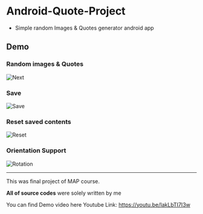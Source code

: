 # Android-Quote-Project

- Simple random Images & Quotes generator android app

## Demo

### Random images & Quotes
![Next](https://user-images.githubusercontent.com/67274475/172070645-234e14e1-2f6b-4b8b-8af7-fda8e61942c1.gif)

### Save
![Save](https://user-images.githubusercontent.com/67274475/172070792-fa0b1c59-58a7-4782-a69e-e969893b8c75.gif)

### Reset saved contents
![Reset](https://user-images.githubusercontent.com/67274475/172070863-eb16ed22-3453-48e2-88ba-4fcf5911d2f3.gif)

### Orientation Support
![Rotation](https://user-images.githubusercontent.com/67274475/172070878-7936691a-4f51-47c9-a9aa-0ec3dbf4e352.gif)

---

This was final project of MAP course.

**All of source codes** were solely written by me

You can find Demo video here
Youtube Link: https://youtu.be/IakLbTI7I3w
